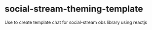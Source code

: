 # social-stream-theming-template
Use to create template chat for social-stream obs library using reactjs
